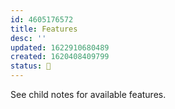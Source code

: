 ```yaml
---
id: 4605176572
title: Features
desc: ''
updated: 1622910680489
created: 1620408409799
status: 🎋
---
```


See child notes for available features.
